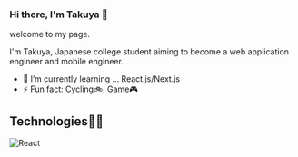 ### Hi there, I'm Takuya 👋

<p>welcome to my page.</p>
<p>I'm Takuya, Japanese college student aiming to become a web application engineer and mobile engineer.</p>

- 🌱 I’m currently learning ... React.js/Next.js
- ⚡ Fun fact: Cycling🚲, Game🎮


## Technologies👨‍💻

<p>
  <img alt="React" src="https://img.shields.io/badge/-React-45b8d8?style=flat-square&logo=react&logoColor=white" />
</p>
